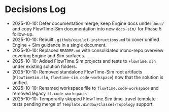 # Decisions Log

- 2025-10-10: Defer documentation merge; keep Engine docs under `docs/` and copy FlowTime-Sim documentation into new `docs-sim/` for Phase 5 follow-up.
- 2025-10-10: Rebuilt `.github/copilot-instructions.md` to cover unified Engine + Sim guidance in a single document.
- 2025-10-10: Replaced `README.md` with consolidated mono-repo overview covering Engine and Sim surfaces.
- 2025-10-10: Added FlowTime.Sim projects and tests to `FlowTime.sln` under existing solution folders.
- 2025-10-10: Removed standalone FlowTime-Sim root artifacts (`FlowTimeSim.sln`, `flowtime-sim.code-workspace`) now that the solution is unified.
- 2025-10-10: Renamed workspace file to `flowtime.code-workspace` and removed legacy `ft.code-workspace`.
- 2025-10-10: Temporarily skipped FlowTime.Sim time-travel template tests pending merge of `Template.Window/Classes/Topology` support.
